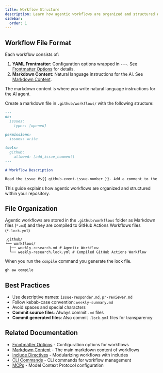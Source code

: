 ```yaml
---
title: Workflow Structure
description: Learn how agentic workflows are organized and structured within your repository, including directory layout and file organization.
sidebar:
  order: 1
---
```


## Workflow File Format

Each workflow consists of:

1. **YAML Frontmatter**: Configuration options wrapped in `---`. See [Frontmatter Options](.././frontmatter/) for details.
2. **Markdown Content**: Natural language instructions for the AI. See [Markdown Content](.././markdown/).

The markdown content is where you write natural language instructions for the AI agent. 

Create a markdown file in `.github/workflows/` with the following structure:

```markdown
---
on:
  issues:
    types: [opened]

permissions:
  issues: write

tools:
  github:
    allowed: [add_issue_comment]
---

# Workflow Description

Read the issue #${{ github.event.issue.number }}. Add a comment to the issue listing useful resources and links.
```

This guide explains how agentic workflows are organized and structured within your repository.

## File Organization

Agentic workflows are stored in the `.github/workflows` folder as Markdown files (`*.md`)
and they are compiled to GitHub Actions Workflows files (`*.lock.yml`)

```
.github/
└── workflows/
  ├── weekly-research.md # Agentic Workflow
  └── weekly-research.lock.yml # Compiled GitHub Actions Workflow
```

When you run the `compile` command you generate the lock file.

```sh
gh aw compile
```

## Best Practices

- Use descriptive names: `issue-responder.md`, `pr-reviewer.md`
- Follow kebab-case convention: `weekly-summary.md`
- Avoid spaces and special characters
- **Commit source files**: Always commit `.md` files
- **Commit generated files**: Also commit `.lock.yml` files for transparency

## Related Documentation

- [Frontmatter Options](.././frontmatter/) - Configuration options for workflows
- [Markdown Content](.././markdown/) - The main markdown content of workflows
- [Include Directives](./include-directives.md) - Modularizing workflows with includes
- [CLI Commands](../../tools/cli/) - CLI commands for workflow management
- [MCPs](../../guides/mcps/) - Model Context Protocol configuration
